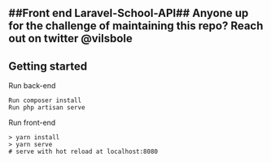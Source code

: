 ##Front end Laravel-School-API##
Anyone up for the challenge of maintaining this repo?
Reach out on twitter @vilsbole
----

## Getting started

Run back-end
```Download the project https://github.com/MarkusLima/Laravel-School-API
Run composer install
Run php artisan serve
```

Run front-end
```Download the project
> yarn install
> yarn serve
# serve with hot reload at localhost:8080
```




